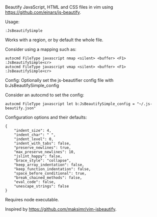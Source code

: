 Beautify JavaScript, HTML and CSS files in vim using https://github.com/einars/js-beautify.

Usage:

    :JsBeautifySimple

Works with a region, or by default the whole file.

Consider using a mapping such as:

    autocmd FileType javascript nmap <silent> <buffer> <F1> :JsBeautifySimple<cr>
    autocmd FileType javascript vmap <silent> <buffer> <F1> :JsBeautifySimple<cr>

Config:
Optionally set the js-beautifier config file with b:JsBeautifySimple_config

Consider an autocmd to set the config:

    autocmd FileType javascript let b:JsBeautifySimple_config = "~/.js-beautify.json"

Configuration options and their defaults:

    {
        "indent_size": 4,
        "indent_char": " ",
        "indent_level": 0,
        "indent_with_tabs": false,
        "preserve_newlines": true,
        "max_preserve_newlines": 10,
        "jslint_happy": false,
        "brace_style": "collapse",
        "keep_array_indentation": false,
        "keep_function_indentation": false,
        "space_before_conditional": true,
        "break_chained_methods": false,
        "eval_code": false,
        "unescape_strings": false
    }

Requires node executable.

Inspired by https://github.com/maksimr/vim-jsbeautify.
